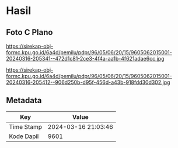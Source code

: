 # Hasil

## Foto C Plano

https://sirekap-obj-formc.kpu.go.id/6a4d/pemilu/pdpr/96/05/06/20/15/9605062015001-20240316-205341--472d1c81-2ce3-4f4a-aa1b-4f621adae6cc.jpg

https://sirekap-obj-formc.kpu.go.id/6a4d/pemilu/pdpr/96/05/06/20/15/9605062015001-20240316-205412--906d250b-d95f-456d-a43b-918fdd30d302.jpg


## Metadata

| Key        | Value               |
| ---------- | ------------------- |
| Time Stamp | 2024-03-16 21:03:46 |
| Kode Dapil | 9601                |



